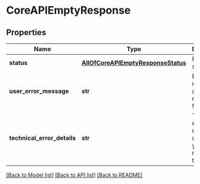 # CoreAPIEmptyResponse

## Properties
Name | Type | Description | Notes
------------ | ------------- | ------------- | -------------
**status** | [**AllOfCoreAPIEmptyResponseStatus**](AllOfCoreAPIEmptyResponseStatus.md) | Response status | [optional] 
**user_error_message** | **str** | Error message, in a user readable format | [optional] 
**technical_error_details** | **str** | Technical error details, let us know if you received this. | [optional] 

[[Back to Model list]](../README.md#documentation-for-models) [[Back to API list]](../README.md#documentation-for-api-endpoints) [[Back to README]](../README.md)

